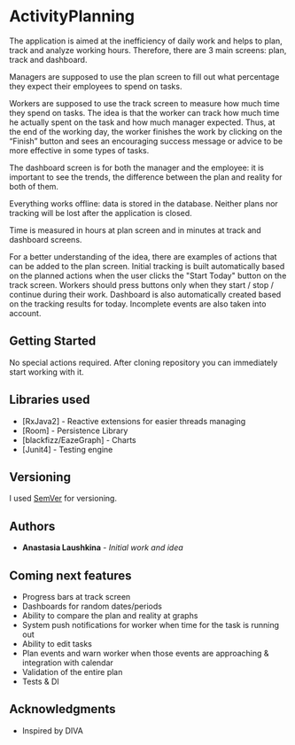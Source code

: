 # ActivityPlanning


The application is aimed at the inefficiency of daily work and helps to plan, track and analyze working hours.
Therefore, there are 3 main screens: plan, track and dashboard.

Managers are supposed to use the plan screen to fill out what percentage they expect their employees to spend on tasks.

Workers are supposed to use the track screen to measure how much time they spend on tasks.
The idea is that the worker can track how much time he actually spent on the task and how much manager expected.
Thus, at the end of the working day, the worker finishes the work by clicking on the “Finish” button and sees an encouraging success message or advice to be more effective in some types of tasks.

The dashboard screen is for both the manager and the employee: it is important to see the trends, the difference between the plan and reality for both of them.

Everything works offline: data is stored in the database. Neither plans nor tracking will be lost after the application is closed.

Time is measured in hours at plan screen and in minutes at track and dashboard screens.

For a better understanding of the idea, there are examples of actions that can be added to the plan screen.
Initial tracking is built automatically based on the planned actions when the user clicks the "Start Today" button on the track screen. Workers should press buttons only when they start / stop / continue during their work.
Dashboard is also automatically created based on the tracking results for today. Incomplete events are also taken into account.

## Getting Started

No special actions required. After cloning repository you can immediately start working with it.

## Libraries used

* [RxJava2] - Reactive extensions for easier threads managing
* [Room] - Persistence Library
* [blackfizz/EazeGraph] - Charts
* [Junit4] - Testing engine

## Versioning

I used [SemVer](http://semver.org/) for versioning.

## Authors

* **Anastasia Laushkina** - *Initial work and idea*

## Coming next features

* Progress bars at track screen
* Dashboards for random dates/periods
* Ability to compare the plan and reality at graphs
* System push notifications for worker when time for the task is running out
* Ability to edit tasks
* Plan events and warn worker when those events are approaching & integration with calendar
* Validation of the entire plan
* Tests & DI

## Acknowledgments

* Inspired by DIVA
